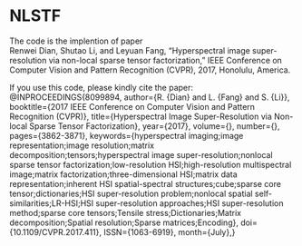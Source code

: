 # NLSTF
The code is the implention of paper <br>
Renwei Dian, Shutao Li, and Leyuan Fang, “Hyperspectral image super-resolution via non-local sparse tensor factorization,”  IEEE Conference on Computer Vision and  Pattern Recognition (CVPR), 2017, Honolulu, America.

If you use this code, please kindly cite the paper: <br>
@INPROCEEDINGS{8099894, 
author={R. {Dian} and L. {Fang} and S. {Li}}, 
booktitle={2017 IEEE Conference on Computer Vision and Pattern Recognition (CVPR)}, 
title={Hyperspectral Image Super-Resolution via Non-local Sparse Tensor Factorization}, 
year={2017}, 
volume={}, 
number={}, 
pages={3862-3871}, 
keywords={hyperspectral imaging;image representation;image resolution;matrix decomposition;tensors;hyperspectral image super-resolution;nonlocal sparse tensor factorization;low-resolution HSI;high-resolution multispectral image;matrix factorization;three-dimensional HSI;matrix data representation;inherent HSI spatial-spectral structures;cube;sparse core tensor;dictionaries;HSI super-resolution problem;nonlocal spatial self-similarities;LR-HSI;HSI super-resolution approaches;HSI super-resolution method;sparse core tensors;Tensile stress;Dictionaries;Matrix decomposition;Spatial resolution;Sparse matrices;Encoding}, 
doi={10.1109/CVPR.2017.411}, 
ISSN={1063-6919}, 
month={July},}
